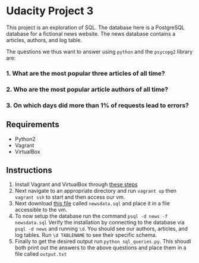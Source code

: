 # Udacity Project 3

This project is an exploration of SQL. The database here is a PostgreSQL database for a fictional news website.
The news database contains a articles, authors, and log table. 

The questions we thus want to answer using `python` and the `psycopg2` library are:
### 1. What are the most popular three articles of all time? 
### 2. Who are the most popular article authors of all time? 
### 3. On which days did more than 1% of requests lead to errors?

## Requirements
* Python2
* Vagrant
* VirtualBox

## Instructions
1. Install Vagrant and VirtualBox through [these steps](https://classroom.udacity.com/nanodegrees/nd004/parts/8d3e23e1-9ab6-47eb-b4f3-d5dc7ef27bf0/modules/bc51d967-cb21-46f4-90ea-caf73439dc59/lessons/5475ecd6-cfdb-4418-85a2-f2583074c08d/concepts/14c72fe3-e3fe-4959-9c4b-467cf5b7c3a0)
2. Next navigate to an appropriate directory and run `vagrant up` then `vagrant ssh` to start and then access our vm. 
3. Next download [this file](https://d17h27t6h515a5.cloudfront.net/topher/2016/August/57b5f748_newsdata/newsdata.zip) called `newsdata.sql` and place it in a file accessible to the vm.
4. To now setup the database run the command `psql -d news -f newsdata.sql`
Verify the installation by connecting to the database via `psql -d news` and running `\d`. You should see our authors, articles, and log tables. Run `\d TABLENAME` to see their specific schema. 
5. Finally to get the desired output run `python sql_queries.py`. This shoudl both print out the answers to the above questions and place them in a file called `output.txt`


